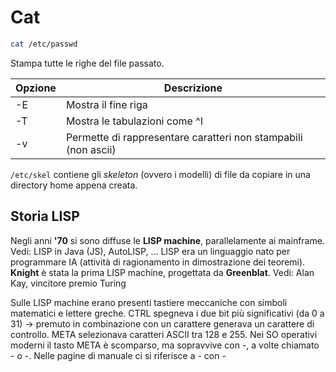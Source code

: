 # Cat
```bash
cat /etc/passwd
```
Stampa tutte le righe del file passato.

| Opzione | Descrizione                                                    |
| ------- | -------------------------------------------------------------- |
| -E      | Mostra il fine riga                                            |
| -T      | Mostra le tabulazioni come ^I                                  |
| -v      | Permette di rappresentare caratteri non stampabili (non ascii) |

`/etc/skel` contiene gli *skeleton* (ovvero i modelli) di file da copiare in una directory home appena creata.

## Storia LISP
Negli anni **'70** si sono diffuse le **LISP machine**, parallelamente ai mainframe.
Vedi: LISP in Java (JS), AutoLISP, ...
LISP era un linguaggio nato per programmare IA (attività di ragionamento in dimostrazione dei teoremi).
**Knight** è stata la prima LISP machine, progettata da **Greenblat**.
Vedi: Alan Kay, vincitore premio Turing

Sulle LISP machine erano presenti tastiere meccaniche con simboli matematici e lettere greche.
CTRL spegneva i due bit più significativi (da 0 a 31) -> premuto in combinazione con un carattere generava un carattere di controllo.
META selezionava caratteri ASCII tra 128 e 255.
Nei SO operativi moderni il tasto META è scomparso, ma sopravvive con <Alt>-<Tasto>, a volte chiamato <META>-<Tasto> o <M>-<Tasto>. Nelle pagine di manuale ci si riferisce a <Ctrl>-<Tasto> con <C>-<Tasto>